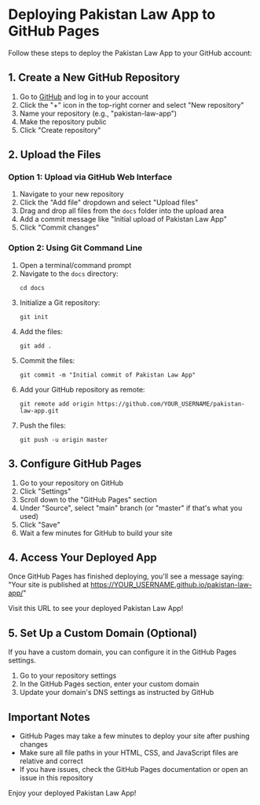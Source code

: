 # Deploying Pakistan Law App to GitHub Pages

Follow these steps to deploy the Pakistan Law App to your GitHub account:

## 1. Create a New GitHub Repository

1. Go to [GitHub](https://github.com) and log in to your account
2. Click the "+" icon in the top-right corner and select "New repository"
3. Name your repository (e.g., "pakistan-law-app")
4. Make the repository public
5. Click "Create repository"

## 2. Upload the Files

### Option 1: Upload via GitHub Web Interface

1. Navigate to your new repository
2. Click the "Add file" dropdown and select "Upload files"
3. Drag and drop all files from the `docs` folder into the upload area
4. Add a commit message like "Initial upload of Pakistan Law App"
5. Click "Commit changes"

### Option 2: Using Git Command Line

1. Open a terminal/command prompt
2. Navigate to the `docs` directory:
   ```
   cd docs
   ```
3. Initialize a Git repository:
   ```
   git init
   ```
4. Add the files:
   ```
   git add .
   ```
5. Commit the files:
   ```
   git commit -m "Initial commit of Pakistan Law App"
   ```
6. Add your GitHub repository as remote:
   ```
   git remote add origin https://github.com/YOUR_USERNAME/pakistan-law-app.git
   ```
7. Push the files:
   ```
   git push -u origin master
   ```

## 3. Configure GitHub Pages

1. Go to your repository on GitHub
2. Click "Settings"
3. Scroll down to the "GitHub Pages" section
4. Under "Source", select "main" branch (or "master" if that's what you used)
5. Click "Save"
6. Wait a few minutes for GitHub to build your site

## 4. Access Your Deployed App

Once GitHub Pages has finished deploying, you'll see a message saying:
"Your site is published at https://YOUR_USERNAME.github.io/pakistan-law-app/"

Visit this URL to see your deployed Pakistan Law App!

## 5. Set Up a Custom Domain (Optional)

If you have a custom domain, you can configure it in the GitHub Pages settings.

1. Go to your repository settings
2. In the GitHub Pages section, enter your custom domain
3. Update your domain's DNS settings as instructed by GitHub

## Important Notes

- GitHub Pages may take a few minutes to deploy your site after pushing changes
- Make sure all file paths in your HTML, CSS, and JavaScript files are relative and correct
- If you have issues, check the GitHub Pages documentation or open an issue in this repository

Enjoy your deployed Pakistan Law App!
